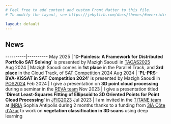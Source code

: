 ```yaml
---
# Feel free to add content and custom Front Matter to this file.
# To modify the layout, see https://jekyllrb.com/docs/themes/#overriding-theme-defaults

layout: default
--- 
```


<!-- <a href="https://github.com/ThibaultLejemble" target="_blank"><img src="img/github.svg" alt="github.com/ThibaultLejemble"></a> -->

## News

----------|----------
May&nbsp;2025 | '__D-Painless: A Framework for Distributed Portfolio SAT Solving__' is presented by Mazigh Saoudi in [TACAS2025](https://etaps.org/2025/conferences/tacas/)
Aug&nbsp;2024 | Mazigh Saoudi comes in __1st place__ in the Parallel Track, and __3rd place__ in the Cloud Track, of [SAT Competition 2024](https://satcompetition.github.io/2024)
Aug&nbsp;2024 | '__PL-PRS-BVA-KISSAT in SAT Competition 2024__' is presented by Mazigh Saoudi in [POS2024](http://www.pragmaticsofssat.org/2024)
Feb&nbsp;2024 | I give a presentation on __3D point cloud processing__ during a seminar in the [REVA team](https://www.irit.fr/en/departement/dep-hpc-simulation-optimization/reva-team/)
Nov&nbsp;2023 | I give a presentation titled '__Direct Least-Squares Fitting of Ellipsoid to 3D Oriented Points for Point Cloud Processing__' in [JFIG2023](https://jfig2023.lirmm.fr/)
Jul&nbsp;2023 | I am invited in the [TITANE team](https://team.inria.fr/titane/team) at [INRIA](https://www.inria.fr) Sophia Antipolis during 2 months thanks to a funding from [3IA Côte d'Azur](https://3ia.univ-cotedazur.eu) to work on __vegetation classification in 3D scans__ using deep learning

<!-- <img src="img/keywords.svg" alt="keywords"> -->